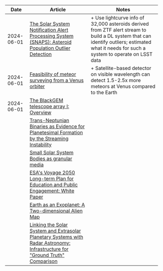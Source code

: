 | Date | Article | Notes | 
| ---- | ---- | ---- |
| 2024-06-01 | [The Solar System Notification Alert Processing System (SNAPS): Asteroid Population Outlier Detection](https://arxiv.org/abs/2405.20176) | + Use lightcurve info of 32,000 asteroids derived from ZTF alert stream to build a DL system that can identify outliers; estimated what it needs for such a system to operate on LSST data |
| 2024-06-01 | [Feasibility of meteor surveying from a Venus orbiter](https://arxiv.org/abs/2405.20063) | + Satellite-based detector on visible wavelength can detect 1.5-2.5x more meteors at Venus compared to the Earth |
| 2024-06-01 | [The BlackGEM telescope array I: Overview](https://arxiv.org/abs/2405.18923) | |
| | [Trans-Neptunian Binaries as Evidence for Planetesimal Formation by the Streaming Instability](https://arxiv.org/abs/1906.11344) |
| | [Small Solar System Bodies as granular media](https://arxiv.org/abs/1907.02615) |
| | [ESA's Voyage 2050 Long-term Plan for Education and Public Engagement: White Paper](https://arxiv.org/abs/1908.01546) |
| | [Earth as an Exoplanet: A Two-dimensional Alien Map](https://arxiv.org/abs/1908.04350) |
| | [Linking the Solar System and Extrasolar Planetary Systems with Radar Astronomy: Infrastructure for "Ground Truth" Comparison](https://arxiv.org/abs/1908.05171) |
